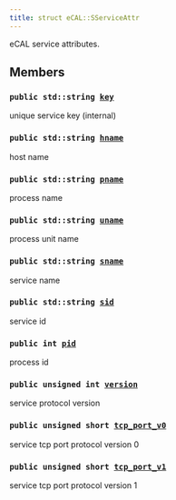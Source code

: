 ```yaml
---
title: struct eCAL::SServiceAttr
---
```


eCAL service attributes.

## Members

### `public std::string `[`key`](#d6/daa/structeCAL_1_1SServiceAttr_1a0d1654876635a8c90b5b26b3f0323a5e) 

unique service key (internal)

### `public std::string `[`hname`](#d6/daa/structeCAL_1_1SServiceAttr_1a105b9481795caee865132433dcecfad5) 

host name

### `public std::string `[`pname`](#d6/daa/structeCAL_1_1SServiceAttr_1a2489e2452ca0ecc8a68554032ff52635) 

process name

### `public std::string `[`uname`](#d6/daa/structeCAL_1_1SServiceAttr_1ab61d4012dedd1460e9cd40749d77dc5f) 

process unit name

### `public std::string `[`sname`](#d6/daa/structeCAL_1_1SServiceAttr_1afb255b538350960654dd065dd0d98cfd) 

service name

### `public std::string `[`sid`](#d6/daa/structeCAL_1_1SServiceAttr_1ad0d8fc6a5950fe4e1432e0d1dc6ed834) 

service id

### `public int `[`pid`](#d6/daa/structeCAL_1_1SServiceAttr_1a1a1d2d4278e651f82c6d22935c8d1ab7) 

process id

### `public unsigned int `[`version`](#d6/daa/structeCAL_1_1SServiceAttr_1a624a47286fb03f9c04641a8517e5d78e) 

service protocol version

### `public unsigned short `[`tcp_port_v0`](#d6/daa/structeCAL_1_1SServiceAttr_1a330c695d255531a8a334ded281981ba6) 

service tcp port protocol version 0

### `public unsigned short `[`tcp_port_v1`](#d6/daa/structeCAL_1_1SServiceAttr_1a33c6171778952b3a2d30598f479731ae) 

service tcp port protocol version 1

